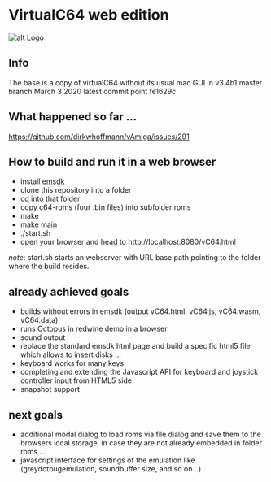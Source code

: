 # VirtualC64 web edition

![alt Logo](http://www.dirkwhoffmann.de/software/images/banner-vcweb3.jpg)

## Info
The base is a copy of virtualC64 without its usual mac GUI in v3.4b1 master branch March 3 2020 latest commit point fe1629c

## What happened so far ...
https://github.com/dirkwhoffmann/vAmiga/issues/291

## How to build and run it in a web browser 
* install [emsdk](https://emscripten.org/docs/getting_started/downloads.html) 
* clone this repository into a folder 
* cd into that folder
* copy c64-roms (four .bin files) into subfolder roms
* make 
* make main
* ./start.sh
* open your browser and head to http://localhost:8080/vC64.html

_note_: start.sh starts an webserver with URL base path pointing to the folder where the build resides.

## already achieved goals 
* builds without errors in emsdk  (output vC64.html, vC64.js, vC64.wasm, vC64.data)
* runs Octopus in redwine demo in a browser
* sound output
* replace the standard emsdk html page and build a specific html5 file which allows to insert disks ... 
* keyboard works for many keys 
* completing and extending the Javascript API for keyboard and joystick controller input from  HTML5 side
* snapshot support

## next goals
* additional modal dialog to load roms via file dialog and save them to the browsers local storage, in case they are not already embedded in folder roms ...   
* javascript interface for settings of the emulation like (greydotbugemulation, soundbuffer size, and so on...) 
